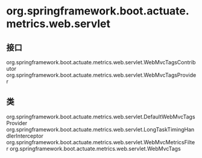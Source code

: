 # org.springframework.boot.actuate.metrics.web.servlet

## 接口

org.springframework.boot.actuate.metrics.web.servlet.WebMvcTagsContributor
org.springframework.boot.actuate.metrics.web.servlet.WebMvcTagsProvider

## 类

org.springframework.boot.actuate.metrics.web.servlet.DefaultWebMvcTagsProvider
org.springframework.boot.actuate.metrics.web.servlet.LongTaskTimingHandlerInterceptor
org.springframework.boot.actuate.metrics.web.servlet.WebMvcMetricsFilter
org.springframework.boot.actuate.metrics.web.servlet.WebMvcTags




